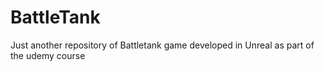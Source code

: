 # BattleTank

Just another repository of Battletank game developed in Unreal as part of the udemy course
